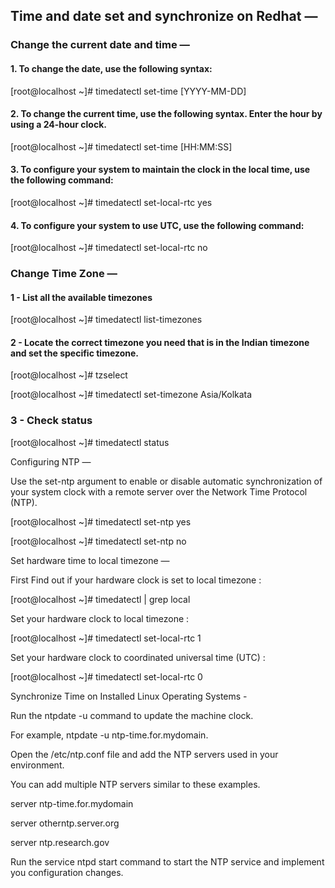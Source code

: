 ## Time and date set and synchronize on Redhat —

### Change the current date and time —

#### 1. To change the date, use the following syntax:

[root@localhost ~]# timedatectl set-time [YYYY-MM-DD]

#### 2. To change the current time, use the following syntax. Enter the hour by using a 24-hour clock.

[root@localhost ~]# timedatectl set-time [HH:MM:SS]

#### 3. To configure your system to maintain the clock in the local time, use the following command:

[root@localhost ~]# timedatectl set-local-rtc yes

#### 4. To configure your system to use UTC, use the following command:

[root@localhost ~]# timedatectl set-local-rtc no


### Change Time Zone — 

#### 1 -  List all the available timezones

[root@localhost ~]# timedatectl list-timezones

#### 2 - Locate the correct timezone you need that is in the Indian timezone and set the specific timezone.

[root@localhost ~]# tzselect

[root@localhost ~]# timedatectl set-timezone Asia/Kolkata


### 3 - Check status

[root@localhost ~]# timedatectl status


Configuring NTP —

Use the set-ntp argument to enable or disable automatic synchronization of your system clock with a remote server over the Network Time Protocol (NTP).

[root@localhost ~]# timedatectl set-ntp yes

[root@localhost ~]# timedatectl set-ntp no


Set hardware time to local timezone —

First Find out if your hardware clock is set to local timezone :

[root@localhost ~]# timedatectl | grep local

Set your hardware clock to local timezone :

[root@localhost ~]# timedatectl set-local-rtc 1

Set your hardware clock to coordinated universal time (UTC) :

[root@localhost ~]# timedatectl set-local-rtc 0


Synchronize Time on Installed Linux Operating Systems - 

Run the ntpdate -u <ntpserver> command to update the machine clock.

For example, ntpdate -u ntp-time.for.mydomain.

Open the /etc/ntp.conf file and add the NTP servers used in your environment.

You can add multiple NTP servers similar to these examples.

server ntp-time.for.mydomain

server otherntp.server.org

server ntp.research.gov

Run the service ntpd start command to start the NTP service and implement you configuration changes.
